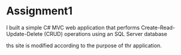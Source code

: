 <h1>Assignment1</h1>
<p>I built a simple C# MVC web application that performs Create-Read-Update-Delete (CRUD) 
operations using an SQL Server database</p>
<p>ths site is modified according to the purpose of thr application.